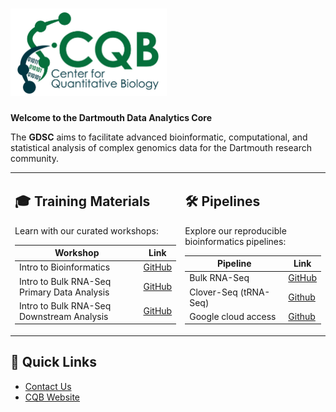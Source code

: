 # <img src="img/cqb_logo.jpg" width="250" height="140" alt="CQB Logo"> 


**Welcome to the Dartmouth Data Analytics Core**

The **GDSC** aims to facilitate advanced bioinformatic, computational, and statistical analysis of complex genomics data for the Dartmouth research community.  




<table>
<tr>
<td valign="top">

## 🎓 Training Materials

Learn with our curated workshops:

| Workshop | Link |
|----------|------|
| Intro to Bioinformatics | [GitHub](https://github.com/Dartmouth-Data-Analytics-Core/Bioinformatics_workshop-2024) |
| Intro to Bulk RNA-Seq Primary Data Analysis | [GitHub](https://github.com/Dartmouth-Data-Analytics-Core/RNA-seq-Primary-Data-Analysis-workshop-June-2022) |
| Intro to Bulk RNA-Seq Downstream Analysis | [GitHub](https://github.com/Dartmouth-Data-Analytics-Core/RNA-seq-Differential-Expression-workshop-June-2022) |

</td>
<td valign="top">

## 🛠 Pipelines

Explore our reproducible bioinformatics pipelines:

| Pipeline | Link |
|----------|------|
| Bulk RNA-Seq | [GitHub](https://github.com/Dartmouth-Data-Analytics-Core/DAC-RNAseq-pipeline) |
| Clover-Seq (tRNA-Seq) | [Github](https://github.com/Dartmouth-Data-Analytics-Core/GDSC-clover-Seq/tree/main) |
| Google cloud access | [Github](https://github.com/Dartmouth-Data-Analytics-Core/GoogleCloudAccess) |

</td>
</tr>
</table>

## 🌟 Quick Links

- [Contact Us](mailto:GDSC@groups.dartmouth.edu)
- [CQB Website](https://sites.dartmouth.edu/cqb/)





